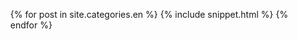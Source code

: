 ---
---
<html>
<head>
  <meta http-equiv="Content-Type" content="text/html; charset=utf-8"/>
  <link rel='stylesheet' href='/css/toc.css' type='text/css'/>
</head>
<body>

<div class='wrap'>
  <ul class='toc handwriting'>
    {% for post in site.categories.en %}
      {% include snippet.html %}
    {% endfor %}
  </ul>
</div>

</body>
</html>
